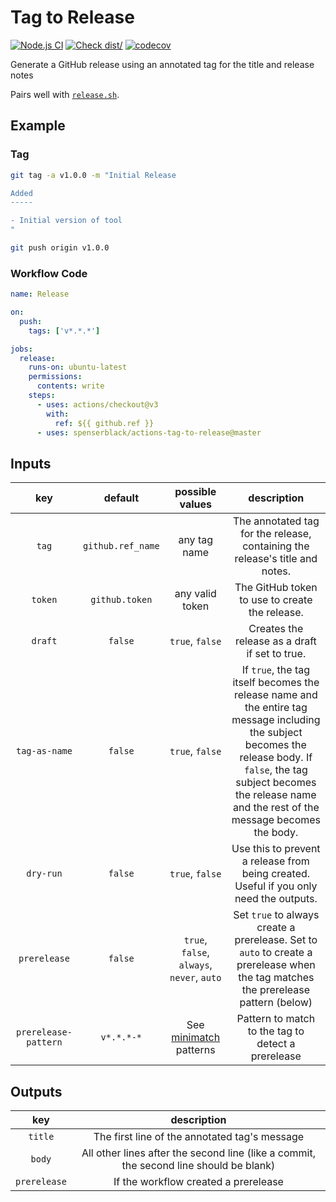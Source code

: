 # Tag to Release

[![Node.js CI](https://github.com/spenserblack/actions-tag-to-release/actions/workflows/ci.yml/badge.svg)](https://github.com/spenserblack/actions-tag-to-release/actions/workflows/ci.yml)
[![Check dist/](https://github.com/spenserblack/actions-tag-to-release/actions/workflows/check-dist.yml/badge.svg)](https://github.com/spenserblack/actions-tag-to-release/actions/workflows/check-dist.yml)
[![codecov](https://codecov.io/gh/spenserblack/actions-tag-to-release/branch/master/graph/badge.svg?token=abEvixe4s0)](https://codecov.io/gh/spenserblack/actions-tag-to-release)

Generate a GitHub release using an annotated tag for the title and release
notes

Pairs well with [`release.sh`][release-sh].

## Example

### Tag

```bash
git tag -a v1.0.0 -m "Initial Release

Added
-----

- Initial version of tool
"

git push origin v1.0.0
```

### Workflow Code

```yaml
name: Release

on:
  push:
    tags: ['v*.*.*']

jobs:
  release:
    runs-on: ubuntu-latest
    permissions:
      contents: write
    steps:
      - uses: actions/checkout@v3
        with:
          ref: ${{ github.ref }}
      - uses: spenserblack/actions-tag-to-release@master
```

## Inputs

|         key          |      default      |              possible values               |                                                                                                           description                                                                                                            |
|:--------------------:|:-----------------:|:------------------------------------------:|:--------------------------------------------------------------------------------------------------------------------------------------------------------------------------------------------------------------------------------:|
|        `tag`         | `github.ref_name` |                any tag name                |                                                                           The annotated tag for the release, containing the release's title and notes.                                                                           |
|       `token`        |  `github.token`   |              any valid token               |                                                                                          The GitHub token to use to create the release.                                                                                          |
|       `draft`        |      `false`      |              `true`, `false`               |                                                                                          Creates the release as a draft if set to true.                                                                                          |
|    `tag-as-name`     |      `false`      |              `true`, `false`               | If `true`, the tag itself becomes the release name and the entire tag message including the subject becomes the release body. If `false`, the tag subject becomes the release name and the rest of the message becomes the body. |
|      `dry-run`       |      `false`      |              `true`, `false`               |                                                                      Use this to prevent a release from being created. Useful if you only need the outputs.                                                                      |
|     `prerelease`     |      `false`      | `true`, `false`, `always`, `never`, `auto` |                                                Set `true` to always create a prerelease. Set to `auto` to create a prerelease when the tag matches the prerelease pattern (below)                                                |
| `prerelease-pattern` |    `v*.*.*-*`     |          See [minimatch] patterns          |                                                                                        Pattern to match to the tag to detect a prerelease                                                                                        |

## Outputs

|     key      |                                      description                                       |
| :----------: | :------------------------------------------------------------------------------------: |
|   `title`    |                     The first line of the annotated tag's message                      |
|    `body`    | All other lines after the second line (like a commit, the second line should be blank) |
| `prerelease` |                          If the workflow created a prerelease                          |

[minimatch]: https://www.npmjs.com/package/minimatch
[release-sh]: https://github.com/spenserblack/release.sh
